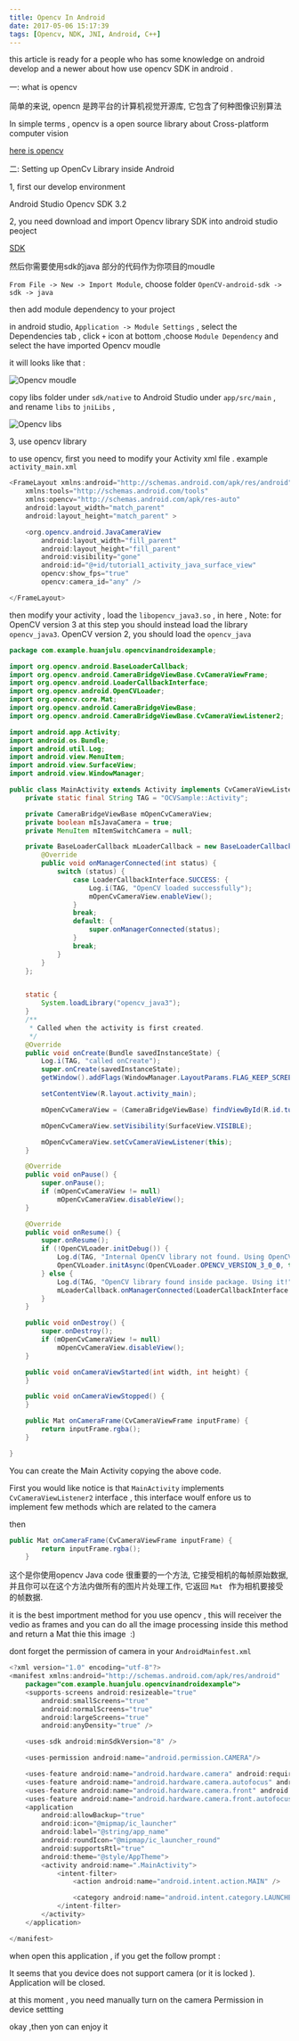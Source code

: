 ```yaml
---
title: Opencv In Android
date: 2017-05-06 15:17:39
tags: [Opencv, NDK, JNI, Android, C++]
---
```



this article is ready for a people  who has some knowledge on android develop and a newer about how use opencv SDK in android .

一: what is opencv 

简单的来说,  opencn 是跨平台的计算机视觉开源库, 它包含了何种图像识别算法

In simple terms , opencv is a open source library about Cross-platform computer vision 

[here is opencv ](https://developer.android.com/ndk/downloads/index.html?hl=zh-cn)

<!-- more -->

二: Setting up OpenCv Library inside Android 

1, first our develop environment

Android Studio 
Opencv SDK 3.2

2, you need download and import Opencv library SDK into android studio peoject 

[SDK](http://opencv.org/opencv-3-2.html)

然后你需要使用sdk的java 部分的代码作为你项目的moudle

 `From File -> New -> Import Module`, choose folder `OpenCV-android-sdk -> sdk -> java ` 

then add module dependency to your project

in android studio, `Application -> Module Settings` , select the Dependencies tab , click  `+` icon at bottom ,choose `Module Dependency` and select the have imported Opencv moudle 

it will looks like that :

![Opencv moudle](http://opd7g7we7.bkt.clouddn.com/WX20170508-162944.png)

copy libs folder under `sdk/native` to Android Studio under  `app/src/main` , and rename  `libs` to `jniLibs` , 

![Opencv libs](http://opd7g7we7.bkt.clouddn.com/opecv2.png)

3, use opencv library 

to use opencv, first you need to modify your Activity xml file . example  `activity_main.xml`

``` java
<FrameLayout xmlns:android="http://schemas.android.com/apk/res/android"
    xmlns:tools="http://schemas.android.com/tools"
    xmlns:opencv="http://schemas.android.com/apk/res-auto"
    android:layout_width="match_parent"
    android:layout_height="match_parent" >

    <org.opencv.android.JavaCameraView
        android:layout_width="fill_parent"
        android:layout_height="fill_parent"
        android:visibility="gone"
        android:id="@+id/tutorial1_activity_java_surface_view"
        opencv:show_fps="true"
        opencv:camera_id="any" />

</FrameLayout>
```

then modify your activity , load the `libopencv_java3.so` , in here , Note: for OpenCV version 3 at this step you should instead load the library `opencv_java3`.  OpenCV version 2, you should load the `opencv_java`



``` java
package com.example.huanjulu.opencvinandroidexample;

import org.opencv.android.BaseLoaderCallback;
import org.opencv.android.CameraBridgeViewBase.CvCameraViewFrame;
import org.opencv.android.LoaderCallbackInterface;
import org.opencv.android.OpenCVLoader;
import org.opencv.core.Mat;
import org.opencv.android.CameraBridgeViewBase;
import org.opencv.android.CameraBridgeViewBase.CvCameraViewListener2;

import android.app.Activity;
import android.os.Bundle;
import android.util.Log;
import android.view.MenuItem;
import android.view.SurfaceView;
import android.view.WindowManager;

public class MainActivity extends Activity implements CvCameraViewListener2 {
    private static final String TAG = "OCVSample::Activity";

    private CameraBridgeViewBase mOpenCvCameraView;
    private boolean mIsJavaCamera = true;
    private MenuItem mItemSwitchCamera = null;

    private BaseLoaderCallback mLoaderCallback = new BaseLoaderCallback(this) {
        @Override
        public void onManagerConnected(int status) {
            switch (status) {
                case LoaderCallbackInterface.SUCCESS: {
                    Log.i(TAG, "OpenCV loaded successfully");
                    mOpenCvCameraView.enableView();
                }
                break;
                default: {
                    super.onManagerConnected(status);
                }
                break;
            }
        }
    };


    static {
        System.loadLibrary("opencv_java3");
    }
    /**
     * Called when the activity is first created.
     */
    @Override
    public void onCreate(Bundle savedInstanceState) {
        Log.i(TAG, "called onCreate");
        super.onCreate(savedInstanceState);
        getWindow().addFlags(WindowManager.LayoutParams.FLAG_KEEP_SCREEN_ON);

        setContentView(R.layout.activity_main);

        mOpenCvCameraView = (CameraBridgeViewBase) findViewById(R.id.tutorial1_activity_java_surface_view);

        mOpenCvCameraView.setVisibility(SurfaceView.VISIBLE);

        mOpenCvCameraView.setCvCameraViewListener(this);
    }

    @Override
    public void onPause() {
        super.onPause();
        if (mOpenCvCameraView != null)
            mOpenCvCameraView.disableView();
    }

    @Override
    public void onResume() {
        super.onResume();
        if (!OpenCVLoader.initDebug()) {
            Log.d(TAG, "Internal OpenCV library not found. Using OpenCV Manager for initialization");
            OpenCVLoader.initAsync(OpenCVLoader.OPENCV_VERSION_3_0_0, this, mLoaderCallback);
        } else {
            Log.d(TAG, "OpenCV library found inside package. Using it!");
            mLoaderCallback.onManagerConnected(LoaderCallbackInterface.SUCCESS);
        }
    }

    public void onDestroy() {
        super.onDestroy();
        if (mOpenCvCameraView != null)
            mOpenCvCameraView.disableView();
    }

    public void onCameraViewStarted(int width, int height) {
    }

    public void onCameraViewStopped() {
    }

    public Mat onCameraFrame(CvCameraViewFrame inputFrame) {
        return inputFrame.rgba();
    }

}

```

You can create the Main Activity copying the above code. 

First you would like notice is that `MainActivity` implements  `CvCameraViewListener2` interface , this interface woulf enfore us to implement few methods which are related to  the camera 

then 

``` java
public Mat onCameraFrame(CvCameraViewFrame inputFrame) {
        return inputFrame.rgba();
    }

```

这个是你使用opencv Java code 很重要的一个方法, 它接受相机的每帧原始数据, 并且你可以在这个方法内做所有的图片片处理工作, 它返回 `Mat `  作为相机要接受的帧数据.

it is the best importment method for you use opencv , this will receiver the vedio as frames and you can do all the image processing inside this method and return a Mat thie this image  :)


dont forget the permission of camera in your `AndroidMainfest.xml` 

``` java
<?xml version="1.0" encoding="utf-8"?>
<manifest xmlns:android="http://schemas.android.com/apk/res/android"
    package="com.example.huanjulu.opencvinandroidexample">
    <supports-screens android:resizeable="true"
        android:smallScreens="true"
        android:normalScreens="true"
        android:largeScreens="true"
        android:anyDensity="true" />

    <uses-sdk android:minSdkVersion="8" />

    <uses-permission android:name="android.permission.CAMERA"/>

    <uses-feature android:name="android.hardware.camera" android:required="false"/>
    <uses-feature android:name="android.hardware.camera.autofocus" android:required="false"/>
    <uses-feature android:name="android.hardware.camera.front" android:required="false"/>
    <uses-feature android:name="android.hardware.camera.front.autofocus" android:required="false"/>
    <application
        android:allowBackup="true"
        android:icon="@mipmap/ic_launcher"
        android:label="@string/app_name"
        android:roundIcon="@mipmap/ic_launcher_round"
        android:supportsRtl="true"
        android:theme="@style/AppTheme">
        <activity android:name=".MainActivity">
            <intent-filter>
                <action android:name="android.intent.action.MAIN" />

                <category android:name="android.intent.category.LAUNCHER" />
            </intent-filter>
        </activity>
    </application>

</manifest>
```

when open this application , if you get the follow prompt :

It seems that you device does not support camera (or it is locked ). Application will be closed.

at this moment , you need manually turn on the camera Permission in device settting 

okay ,then yon can enjoy it 







